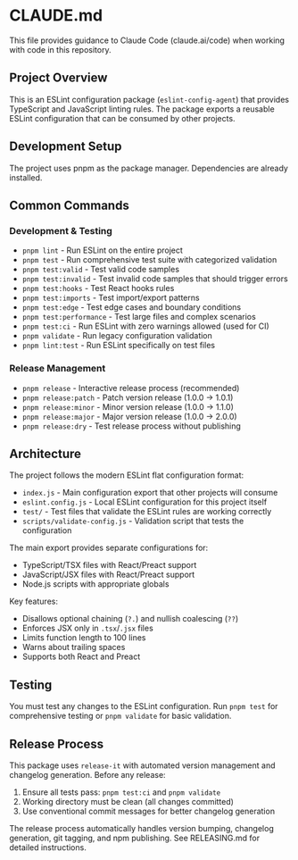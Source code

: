 # CLAUDE.md

This file provides guidance to Claude Code (claude.ai/code) when working with code in this repository.

## Project Overview

This is an ESLint configuration package (`eslint-config-agent`) that provides TypeScript and JavaScript linting rules. The package exports a reusable ESLint configuration that can be consumed by other projects.

## Development Setup

The project uses pnpm as the package manager. Dependencies are already installed.

## Common Commands

### Development & Testing
- `pnpm lint` - Run ESLint on the entire project
- `pnpm test` - Run comprehensive test suite with categorized validation  
- `pnpm test:valid` - Test valid code samples
- `pnpm test:invalid` - Test invalid code samples that should trigger errors
- `pnpm test:hooks` - Test React hooks rules
- `pnpm test:imports` - Test import/export patterns  
- `pnpm test:edge` - Test edge cases and boundary conditions
- `pnpm test:performance` - Test large files and complex scenarios
- `pnpm test:ci` - Run ESLint with zero warnings allowed (used for CI)
- `pnpm validate` - Run legacy configuration validation
- `pnpm lint:test` - Run ESLint specifically on test files

### Release Management
- `pnpm release` - Interactive release process (recommended)
- `pnpm release:patch` - Patch version release (1.0.0 → 1.0.1)
- `pnpm release:minor` - Minor version release (1.0.0 → 1.1.0) 
- `pnpm release:major` - Major version release (1.0.0 → 2.0.0)
- `pnpm release:dry` - Test release process without publishing

## Architecture

The project follows the modern ESLint flat configuration format:

- `index.js` - Main configuration export that other projects will consume
- `eslint.config.js` - Local ESLint configuration for this project itself  
- `test/` - Test files that validate the ESLint rules are working correctly
- `scripts/validate-config.js` - Validation script that tests the configuration

The main export provides separate configurations for:
- TypeScript/TSX files with React/Preact support
- JavaScript/JSX files with React/Preact support  
- Node.js scripts with appropriate globals

Key features:
- Disallows optional chaining (`?.`) and nullish coalescing (`??`)
- Enforces JSX only in `.tsx`/`.jsx` files
- Limits function length to 100 lines
- Warns about trailing spaces
- Supports both React and Preact

## Testing

You must test any changes to the ESLint configuration. Run `pnpm test` for comprehensive testing or `pnpm validate` for basic validation.

## Release Process

This package uses `release-it` with automated version management and changelog generation. Before any release:

1. Ensure all tests pass: `pnpm test:ci` and `pnpm validate` 
2. Working directory must be clean (all changes committed)
3. Use conventional commit messages for better changelog generation

The release process automatically handles version bumping, changelog generation, git tagging, and npm publishing. See RELEASING.md for detailed instructions.